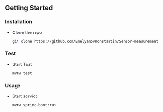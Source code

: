 <!-- GETTING STARTED -->
## Getting Started

### Installation

* Clone the repo
   ```sh
   git clone https://github.com/EmelyanovKonstantin/Sensor-measurements.git
   ```
   
### Test
* Start Test
   ```sh
   mvnw test
   ```
<!-- USAGE EXAMPLES -->
### Usage
* Start service
   ```sh
   mvnw spring-boot:run
   ```
